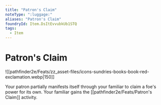 ```yaml
---
title: "Patron's Claim"
noteType: ":luggage:"
aliases: "Patron's Claim"
foundryId: Item.DsItEvvubkUb1STQ
tags:
  - Item
---
```


# Patron's Claim
![[pathfinder2e/Feats/zz_asset-files/icons-sundries-books-book-red-exclamation.webp|150]]

Your patron partially manifests itself through your familiar to claim a foe's power for its own. Your familiar gains the [[pathfinder2e/Feats/Patron's Claim]] activity.
